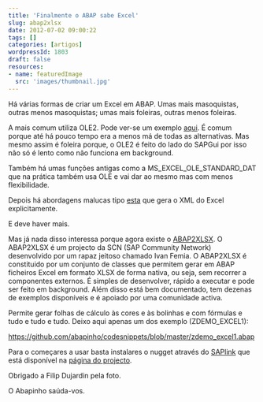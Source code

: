```yaml
---
title: 'Finalmente o ABAP sabe Excel'
slug: abap2xlsx
date: 2012-07-02 09:00:22
tags: []
categories: [artigos]
wordpressId: 1803
draft: false
resources:
- name: featuredImage
  src: 'images/thumbnail.jpg'
---
```

Há várias formas de criar um Excel em ABAP. Umas mais masoquistas, outras menos masoquistas; umas mais foleiras, outras menos foleiras.

<!--more-->

A mais comum utiliza OLE2. Pode ver-se um exemplo [aqui][1]. É comum porque até há pouco tempo era a menos má de todas as alternativas. Mas mesmo assim é foleira porque, o OLE2 é feito do lado do SAPGui por isso não só é lento como não funciona em background.

Também há umas funções antigas como a MS_EXCEL_OLE_STANDARD_DAT que na prática também usa OLE e vai dar ao mesmo mas com menos flexibilidade.

Depois há abordagens malucas tipo [esta][2] que gera o XML do Excel explicitamente.

E deve haver mais.

Mas já nada disso interessa porque agora existe o [ABAP2XLSX][3]. O ABAP2XLSX é um projecto da SCN (SAP Community Network) desenvolvido por um rapaz jeitoso chamado Ivan Femia. O ABAP2XLSX é constituido por um conjunto de classes que permitem gerar em ABAP ficheiros Excel em formato XLSX de forma nativa, ou seja, sem recorrer a componentes externos. É simples de desenvolver, rápido a executar e pode ser feito em background. Além disso está bem documentado, tem dezenas de exemplos disponíveis e é apoiado por uma comunidade activa.

Permite gerar folhas de cálculo às cores e às bolinhas e com fórmulas e tudo e tudo e tudo. Deixo aqui apenas um dos exemplo (ZDEMO_EXCEL1):

<https://github.com/abapinho/codesnippets/blob/master/zdemo_excel1.abap>

Para o começares a usar basta instalares o nugget através do [SAPlink][5] que está disponível na [página do projecto][3].

Obrigado a Filip Dujardin pela foto.

O Abapinho saúda-vos.

   [1]: https://scn.sap.com/docs/DOC-26034
   [2]: https://wiki.sdn.sap.com/wiki/display/ABAP/Exporting+data+to+Excel+-+XML+to+the+rescue
   [3]: https://wiki.scn.sap.com/wiki/display/ABAP/abap2xlsx
   [5]: https://code.google.com/p/saplink/
